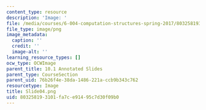 ```yaml
---
content_type: resource
description: 'Image: '
file: /media/courses/6-004-computation-structures-spring-2017/803258193101fa7ce91495c7d30f09b0_Slide04.png
file_type: image/png
image_metadata:
  caption: ''
  credit: ''
  image-alt: ''
learning_resource_types: []
ocw_type: OCWImage
parent_title: 10.1 Annotated Slides
parent_type: CourseSection
parent_uid: 76b26f4e-38da-1486-221a-ccb9b343c762
resourcetype: Image
title: Slide04.png
uid: 80325819-3101-fa7c-e914-95c7d30f09b0
---
```

